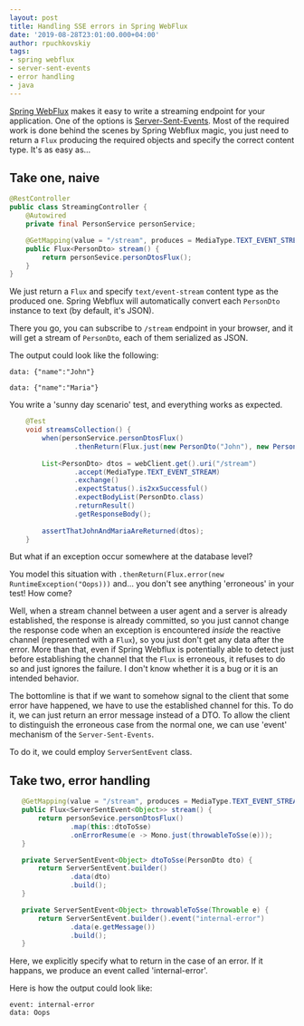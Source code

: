 ```yaml
---
layout: post
title: Handling SSE errors in Spring WebFlux
date: '2019-08-28T23:01:00.000+04:00'
author: rpuchkovskiy
tags:
- spring webflux
- server-sent-events
- error handling
- java
---
```


[Spring WebFlux](https://docs.spring.io/spring/docs/current/spring-framework-reference/web-reactive.html)
makes it easy to write a streaming endpoint for your application. One of the options is
[Server-Sent-Events](https://en.wikipedia.org/wiki/Server-sent_events). Most of the required work is done behind
the scenes by Spring Webflux magic, you just need to return a `Flux` producing the required objects and
specify the correct content type. It's as easy as...

## Take one, naive

```java
@RestController
public class StreamingController {
    @Autowired
    private final PersonService personService;

    @GetMapping(value = "/stream", produces = MediaType.TEXT_EVENT_STREAM_VALUE)
    public Flux<PersonDto> stream() {
        return personSevice.personDtosFlux();
    }
}
```

We just return a `Flux` and specify `text/event-stream` content type as the produced one. Spring Webflux will
automatically convert each `PersonDto` instance to text (by default, it's JSON).

There you go, you can subscribe to `/stream` endpoint in your browser, and it will get a stream of `PersonDto`,
each of them serialized as JSON.

The output could look like the following:

```
data: {"name":"John"}

data: {"name":"Maria"}
```

You write a 'sunny day scenario' test, and everything works as expected.

```java
    @Test
    void streamsCollection() {
        when(personService.personDtosFlux()
                .thenReturn(Flux.just(new PersonDto("John"), new PersonDto("Maria")));
    
        List<PersonDto> dtos = webClient.get().uri("/stream")
                .accept(MediaType.TEXT_EVENT_STREAM)
                .exchange()
                .expectStatus().is2xxSuccessful()
                .expectBodyList(PersonDto.class)
                .returnResult()
                .getResponseBody();
    
        assertThatJohnAndMariaAreReturned(dtos);
    }
```

But what if an exception occur somewhere at the database level?

You model this situation with `.thenReturn(Flux.error(new RuntimeException("Oops)))` and... you don't see anything
'erroneous' in your test! How come?

Well, when a stream channel between a user agent and a server is already established, the response is already
committed, so you just cannot change the response code when an exception is encountered *inside* the reactive
channel (represented with a `Flux`), so you just don't get any data after the error.
More than that, even if Spring Webflux is potentially able to detect
just before establishing the channel that the `Flux` is erroneous, it refuses to do so and just ignores the failure.
I don't know whether it is a bug or it is an intended behavior.
 
 The bottomline is that if we want to somehow signal to the client that some error have happened, we have to use
 the established channel for this. To do it, we can just return an error message instead of a DTO. To allow the
 client to distinguish the erroneous case from the normal one, we can use 'event' mechanism of the
 `Server-Sent-Events`.
 
 To do it, we could employ `ServerSentEvent` class.
 
 ## Take two, error handling
 
 ```java
    @GetMapping(value = "/stream", produces = MediaType.TEXT_EVENT_STREAM_VALUE)
    public Flux<ServerSentEvent<Object>> stream() {
        return personSevice.personDtosFlux()
                .map(this::dtoToSse)
                .onErrorResume(e -> Mono.just(throwableToSse(e)));
    }

    private ServerSentEvent<Object> dtoToSse(PersonDto dto) {
        return ServerSentEvent.builder()
                .data(dto)
                .build();
    }

    private ServerSentEvent<Object> throwableToSse(Throwable e) {
        return ServerSentEvent.builder().event("internal-error")
                .data(e.getMessage())
                .build();
    }
```

Here, we explicitly specify what to return in the case of an error. If it happans, we produce an event called
'internal-error'.

Here is how the output could look like:

```
event: internal-error
data: Oops
```